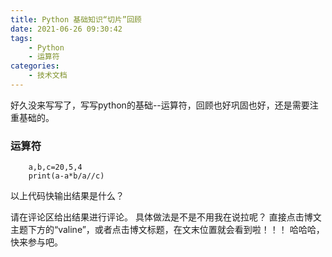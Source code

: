 ```yaml
---
title: Python 基础知识“切片”回顾
date: 2021-06-26 09:30:42
tags:
    - Python
    - 运算符
categories:
    - 技术文档
---
```


好久没来写写了，写写python的基础--运算符，回顾也好巩固也好，还是需要注重基础的。

### 运算符

```
    a,b,c=20,5,4
    print(a-a*b/a//c)
```
以上代码快输出结果是什么？

请在评论区给出结果进行评论。
具体做法是不是不用我在说拉呢？
直接点击博文主题下方的“valine”，或者点击博文标题，在文末位置就会看到啦！！！
哈哈哈，快来参与吧。
